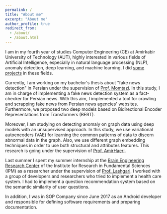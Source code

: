 ```yaml
---
permalink: /
title: "About me"
excerpt: "About me"
author_profile: true
redirect_from: 
  - /about/
  - /about.html
---
```



I am in my fourth year of studies Computer Engineering (CE) at Amirkabir University of Technology (AUT), highly interested in various fields of Artificial Intelligence, especially in natural language processing (NLP), anomaly detection, deep learning, and machine learning. I did [some projects](https://github.com/mhmdsmdi) in these fields.

Currently, I am working on my bachelor's thesis about "fake news detection" in Persian under the supervision of [Prof. Momtazi](https://aut.ac.ir/cv/2345/Saeede%20Momtazi).
In this study, I am in charge of implementing a fake news detection system as a fact-checker for Persian news. With this aim, I implemented a tool for crawling and scrapping fake news from Persian news agencies' websites. Furthermore, we proposed two deep models based on Bidirectional Encoder Representations from Transformers (BERT).

Moreover, I am studying on detecting anomaly on graph data using deep models with an unsupervised approach. In this study, we use variational autoencoders (VAE) for learning the common patterns of data to discern abnormal data in the graph. Also, we use different graph embedding techniques in order to use both structural and attributes features. This research is going under the supervision of [Prof. AmirHaeri](https://ceit.aut.ac.ir/~haeri/).

Last summer I spent my summer internship at the [Brain Engineering Research Center](http://braineng.scs.ipm.ac.ir/) of the Institute for Research in Fundamental Sciences (IPM) as a researcher under the supervision of [Prof. Lashgari](http://www.ipm.ac.ir/personalinfo.jsp?PeopleCode=IP0400047). I worked with a group of developers and researchers who tried to implement a health care system. I had to implement a question recommendation system based on the semantic similarity of user questions.

In addition, I was in SOP Company since June 2017 as an Android developer and responsible for defining software requirements and preparing documentation.
